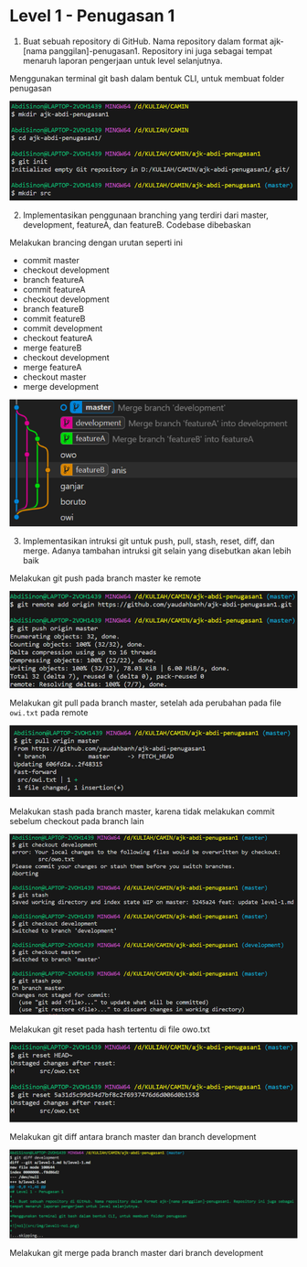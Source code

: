 # Level 1 - Penugasan 1

1. Buat sebuah repository di GitHub. Nama repository dalam format ajk-[nama panggilan]-penugasan1. Repository ini juga sebagai tempat menaruh laporan pengerjaan untuk level selanjutnya.

Menggunakan terminal git bash dalam bentuk CLI, untuk membuat folder penugasan

![no1](src/img/level1-no1.png)

2. Implementasikan penggunaan branching yang terdiri dari master, development, featureA, dan featureB. Codebase dibebaskan

Melakukan brancing dengan urutan seperti ini

- commit master
- checkout development
- branch featureA
- commit featureA
- checkout development
- branch featureB
- commit featureB
- commit development
- checkout featureA
- merge featureB
- checkout development
- merge featureA
- checkout master
- merge development

![no2](src/img/level1-no2.png)

3. Implementasikan intruksi git untuk push, pull, stash, reset, diff, dan merge. Adanya tambahan intruksi git selain yang disebutkan akan lebih baik

Melakukan git push pada branch master ke remote

![no3_push](src/img/level1-no3_1.png)

Melakukan git pull pada branch master, setelah ada perubahan pada file `owi.txt` pada remote

![no3_pull](src/img/level1-no3_2.png)

Melakukan stash pada branch master, karena tidak melakukan commit sebelum checkout pada branch lain

![no3_stash](src/img/level1-no3_3.png)

Melakukan git reset pada hash tertentu di file owo.txt

![no3_reset](src/img/level1-no3_4.png)

Melakukan git diff antara branch master dan branch development

![no3_diff](src/img/level1-no3_5.png)

 Melakukan git merge pada branch master dari branch development